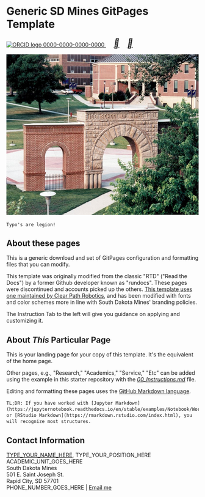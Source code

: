 # Generic SD Mines GitPages Template

<a href="https://orcid.org/0000-0001-5727-2427">
<img alt="ORCID logo" src="https://info.orcid.org/wp-content/uploads/2019/11/orcid_16x16.png" width="24" height="24"/>
0000-0000-0000-0000
</a>&nbsp;&nbsp;&nbsp;&nbsp;
<a href="https://www.linkedin.com/in/william-capehart/"><i style="font-size:24px" color="#0f4fb5" class="fa">&#xf08c;</i></a>&nbsp;&nbsp;&nbsp;&nbsp;
<a href="https://github.com/wjcapehart"><i style="font-size:24px" class="fa">&#xf09b;</i></a>&nbsp;&nbsp;&nbsp;&nbsp;
<i class="fab fa-orcid"></i>

![This should be your "home page picture](images/Home_Page_Photo_Placeholder.jpg)


```warning
Typo's are legion!
```

## About these pages

This is a generic download and set of GitPages configuration and formatting files that you can modify.  

This template was originally modified from the classic "RTD" ("Read the Docs") by a former Github developer known as "rundocs".  These pages were discontinued and accounts picked up the others.  [This template uses one maintained by Clear Path Robotics](https://github.com/clearpathrobotics/jekyll-rtd-theme), and has been modified with fonts and color schemes more in line with South Dakota Mines' branding policies.

The Instruction Tab to the left will give you guidance on applying and customizing it.

## About _This_ Particular Page

This is your landing page for your copy of this template.  It's the equivalent of the home page. 

Other pages, e.g., "Research," "Academics," "Service," "Etc" can be added using the example in this starter repository with the [*00_Instructions.md*](https://github.com/wjcapehart/SD_Mines_GitPages_Template/blob/main/00%20Instructions.md) file.

Editing and formatting these pages uses the [GitHub Markdown language](https://jupyter-notebook.readthedocs.io/en/stable/examples/Notebook/Working%20With%20Markdown%20Cells.html#).  

```note  
TL;DR: If you have worked with [Jupyter Markdown](https://jupyternotebook.readthedocs.io/en/stable/examples/Notebook/Working%20With%20Markdown%20Cells.html) or [RStudio Markdown](https://rmarkdown.rstudio.com/index.html), you will recognize most structures.  
```

## Contact Information


<a href="{{ sdmines_directory_homepage }}" title="SD Mines URL">TYPE_YOUR_NAME_HERE</a>, TYPE_YOUR_POSITION_HERE<br>
ACADEMIC_UNIT_GOES_HERE<br>
South Dakota Mines<br>
501 E. Saint Joseph St.<br> Rapid City, SD 57701<br>
PHONE_NUMBER_GOES_HERE | <a href="mailto:{{ site.email | encode_email }}" title="Contact me">Email me</a>

